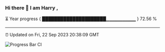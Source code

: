 ### Hi there 👋 I am Harry , 

⏳ Year progress { █████████████████████▁▁▁▁▁▁▁▁▁ } 72.56 %

---

⏰ Updated on Fri, 22 Sep 2023 20:38:09 GMT

![Progress Bar CI](https://github.com/duykhang68/duykhang68/workflows/Progress%20Bar%20CI/badge.svg)
